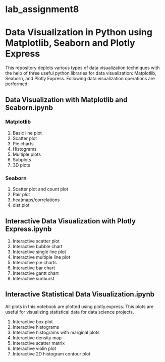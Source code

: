 # lab_assignment8
# Data Visualization in Python using Matplotlib, Seaborn and Plotly Express

This repository depicts various types of data visualization techniques with the help of three useful python libraries for data visualization: Matplotlib, Seaborn, and Plotly Express. Following data visualization operations are performed:

## Data Visualization with Matplotlib and Seaborn.ipynb
### Matplotlib
1. Basic line plot
2. Scatter plot
3. Pie charts
4. Histograms
5. Multiple plots
6. Subplots
7. 3D plots
### Seaborn
1. Scatter plot and count plot
2. Pair plot
3. heatmaps/correlations
4. dist plot

## Interactive Data Visualization with Plotly Express.ipynb
1. Interactive scatter plot
2. Interactive bubble chart
3. Interactive single line plot
4. Interactive multiple line plot
5. Interactive pie charts
6. Interactive bar chart
7. Interactive gantt chart
8. Interactive sunburst

## Interactive Statistical Data Visualization.ipynb
All plots in this notebook are plotted using plotly.express. This plots are useful for visualizing statistical data for data science projects.

1. Interactive box plot
2. Interactive histograms
3. Interactive histograms with marginal plots
4. Interactive density map
5. Interactive scatter matrix
6. Interactive violin plot
7. Interactive 2D histogram contour plot
